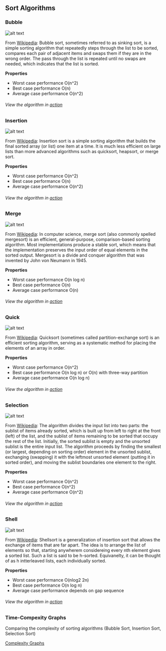 ## Sort Algorithms


### Bubble
![alt text](https://camo.githubusercontent.com/40b8099e638526dce298f8dc91246173d56e389a/68747470733a2f2f75706c6f61642e77696b696d656469612e6f72672f77696b6970656469612f636f6d6d6f6e732f7468756d622f382f38332f427562626c65736f72742d6564697465642d636f6c6f722e7376672f32323070782d427562626c65736f72742d6564697465642d636f6c6f722e7376672e706e67)

From [Wikipedia](https://en.wikipedia.org/wiki/Bubble_sort): Bubble sort, sometimes referred to as sinking sort, is a simple sorting algorithm that repeatedly steps through the list to be sorted, compares each pair of adjacent items and swaps them if they are in the wrong order. The pass through the list is repeated until no swaps are needed, which indicates that the list is sorted.

__Properties__
* Worst case performance	O(n^2)
* Best case performance	O(n)
* Average case performance	O(n^2)

###### View the algorithm in [action](https://www.toptal.com/developers/sorting-algorithms/bubble-sort)



### Insertion
![alt text](https://camo.githubusercontent.com/a7657e625281b63ca552a40c099c9331ce79f6a1/68747470733a2f2f75706c6f61642e77696b696d656469612e6f72672f77696b6970656469612f636f6d6d6f6e732f372f37652f496e73657274696f6e736f72742d6564697465642e706e67)

From [Wikipedia](https://en.wikipedia.org/wiki/Insertion_sort): Insertion sort is a simple sorting algorithm that builds the final sorted array (or list) one item at a time. It is much less efficient on large lists than more advanced algorithms such as quicksort, heapsort, or merge sort.

__Properties__
* Worst case performance	O(n^2)
* Best case performance	O(n)
* Average case performance	O(n^2)

###### View the algorithm in [action](https://www.toptal.com/developers/sorting-algorithms/insertion-sort)


### Merge
![alt text](https://camo.githubusercontent.com/64ba2bcbd5c11779657e40a1d03d0ea691f6fa57/68747470733a2f2f75706c6f61642e77696b696d656469612e6f72672f77696b6970656469612f636f6d6d6f6e732f632f63632f4d657267652d736f72742d6578616d706c652d33303070782e676966)

From [Wikipedia](https://en.wikipedia.org/wiki/Merge_sort): In computer science, merge sort (also commonly spelled mergesort) is an efficient, general-purpose, comparison-based sorting algorithm. Most implementations produce a stable sort, which means that the implementation preserves the input order of equal elements in the sorted output. Mergesort is a divide and conquer algorithm that was invented by John von Neumann in 1945.

__Properties__
* Worst case performance	O(n log n)
* Best case performance	O(n)
* Average case performance	O(n)


###### View the algorithm in [action](https://www.toptal.com/developers/sorting-algorithms/merge-sort)

### Quick
![alt text](https://camo.githubusercontent.com/2499d89bbb30337a5d2d7770cc034b4b71fbfdc6/68747470733a2f2f75706c6f61642e77696b696d656469612e6f72672f77696b6970656469612f636f6d6d6f6e732f362f36612f536f7274696e675f717569636b736f72745f616e696d2e676966)

From [Wikipedia](https://en.wikipedia.org/wiki/Quicksort): Quicksort (sometimes called partition-exchange sort) is an efficient sorting algorithm, serving as a systematic method for placing the elements of an array in order.

__Properties__
* Worst case performance	O(n^2)
* Best case performance	O(n log n) or O(n) with three-way partition
* Average case performance	O(n log n)

###### View the algorithm in [action](https://www.toptal.com/developers/sorting-algorithms/quick-sort)

### Selection
![alt text](https://camo.githubusercontent.com/3174db3ca6ed6da3159b4bbc18f73359f0ab33ae/68747470733a2f2f75706c6f61642e77696b696d656469612e6f72672f77696b6970656469612f636f6d6d6f6e732f7468756d622f622f62302f53656c656374696f6e5f736f72745f616e696d6174696f6e2e6769662f32353070782d53656c656374696f6e5f736f72745f616e696d6174696f6e2e676966)

From [Wikipedia](https://en.wikipedia.org/wiki/Selection_sort): The algorithm divides the input list into two parts: the sublist of items already sorted, which is built up from left to right at the front (left) of the list, and the sublist of items remaining to be sorted that occupy the rest of the list. Initially, the sorted sublist is empty and the unsorted sublist is the entire input list. The algorithm proceeds by finding the smallest (or largest, depending on sorting order) element in the unsorted sublist, exchanging (swapping) it with the leftmost unsorted element (putting it in sorted order), and moving the sublist boundaries one element to the right.

__Properties__
* Worst case performance	O(n^2)
* Best case performance	O(n^2)
* Average case performance	O(n^2)

###### View the algorithm in [action](https://www.toptal.com/developers/sorting-algorithms/selection-sort)

### Shell
![alt text](https://camo.githubusercontent.com/e80043bbd0ce86517a91198be315740504c6980e/68747470733a2f2f75706c6f61642e77696b696d656469612e6f72672f77696b6970656469612f636f6d6d6f6e732f642f64382f536f7274696e675f7368656c6c736f72745f616e696d2e676966)

From [Wikipedia](https://en.wikipedia.org/wiki/Shellsort):  Shellsort is a generalization of insertion sort that allows the exchange of items that are far apart.  The idea is to arrange the list of elements so that, starting anywherem considereing every nth element gives a sorted list.  Such a list is said to be h-sorted.  Equivanelty, it can be thought of as h intterleaved lists, each individually sorted.

__Properties__
* Worst case performance O(nlog2 2n)
* Best case performance O(n log n)
* Average case performance depends on gap sequence

###### View the algorithm in [action](https://www.toptal.com/developers/sorting-algorithms/shell-sort)

### Time-Compexity Graphs

Comparing the complexity of sorting algorithms (Bubble Sort, Insertion Sort, Selection Sort)

[Complexity Graphs](https://github.com/prateekiiest/Python/blob/master/sorts/sortinggraphs.png)
